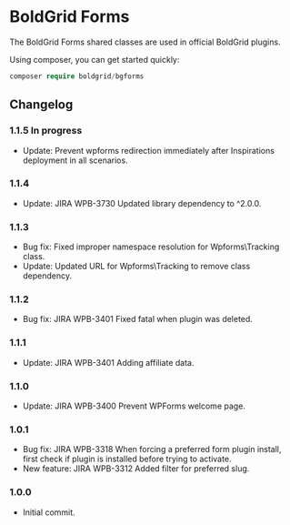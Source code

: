 # BoldGrid Forms

The BoldGrid Forms shared classes are used in official BoldGrid plugins.

Using composer, you can get started quickly:

```php
composer require boldgrid/bgforms

```

## Changelog ##

### 1.1.5 In progress ###
* Update: Prevent wpforms redirection immediately after Inspirations deployment in all scenarios.

### 1.1.4 ###
* Update:       JIRA WPB-3730   Updated library dependency to ^2.0.0.

### 1.1.3 ###
* Bug fix: Fixed improper namespace resolution for Wpforms\Tracking class.
* Update:  Updated URL for Wpforms\Tracking to remove class dependency.

### 1.1.2 ###
* Bug fix:      JIRA WPB-3401   Fixed fatal when plugin was deleted.

### 1.1.1 ###
* Update:       JIRA WPB-3401   Adding affiliate data.

### 1.1.0 ###
* Update:       JIRA WPB-3400   Prevent WPForms welcome page.

### 1.0.1 ###
* Bug fix:      JIRA WPB-3318   When forcing a preferred form plugin install, first check if plugin is installed before trying to activate.
* New feature:  JIRA WPB-3312   Added filter for preferred slug.

### 1.0.0 ###
* Initial commit.
